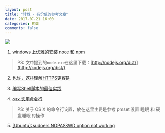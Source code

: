 ```yaml
---
layout: post
title: "转载 - 有价值的参考文章"
date: 2017-07-21 16:00
categories: 转载
comments: false
---
```


![](https://timgsa.baidu.com/timg?image&quality=80&size=b9999_10000&sec=1503376848662&di=f1832eeac5f4d1f66919efb47a5a229f&imgtype=0&src=http%3A%2F%2Fpic.58pic.com%2F58pic%2F14%2F83%2F48%2F80V58PICtps_1024.jpg)

1. [windows 上优雅的安装 node 和 npm](http://imweb.io/topic/57289aa78a0819f17b7d9d5e)
>PS: 文中提到的`node.exe`在这里下载：[http://nodejs.org/dist/](http://nodejs.org/dist/)

2. [也许，这样理解HTTPS更容易](http://kb.cnblogs.com/page/563885/)

3. [编写Shell脚本的最佳实践](http://kb.cnblogs.com/page/574767/)

4. [osx 实用命令行](http://blog.topspeedsnail.com/archives/84)
>PS: 关于 OS X 的命令行设置，放在这里主要是参考 pmset 设置 睡眠 和 硬盘睡眠 的操作

5. [[Ubuntu]: sudoers NOPASSWD option not working](https://techglimpse.com/ubuntu-sudoers-nopasswd-option-not-working/)
